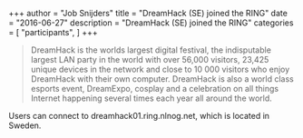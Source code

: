 +++
author = "Job Snijders"
title = "DreamHack (SE) joined the RING"
date = "2016-06-27"
description = "DreamHack (SE) joined the RING"
categories = [
    "participants",
]
+++

> DreamHack is the worlds largest digital festival, the indisputable largest LAN party in the world with over 56,000 visitors, 23,425 unique devices in the network and close to 10 000 visitors who enjoy DreamHack with their own computer. DreamHack is also a world class esports event, DreamExpo, cosplay and a celebration on all things Internet happening several times each year all around the world.

Users can connect to dreamhack01.ring.nlnog.net, which is located in Sweden.

